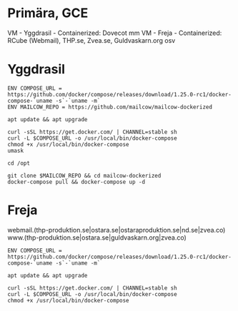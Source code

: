 
# Primära, GCE

VM - Yggdrasil - Containerized: Dovecot mm
VM - Freja - Containerized: RCube (Webmail), THP.se, Zvea.se, Guldvaskarn.org osv

# Yggdrasil

    ENV COMPOSE_URL = https://github.com/docker/compose/releases/download/1.25.0-rc1/docker-compose-`uname -s`-`uname -m`
    ENV MAILCOW_REPO = https://github.com/mailcow/mailcow-dockerized

    apt update && apt upgrade

    curl -sSL https://get.docker.com/ | CHANNEL=stable sh
    curl -L $COMPOSE_URL -o /usr/local/bin/docker-compose
    chmod +x /usr/local/bin/docker-compose
    umask

    cd /opt

    git clone $MAILCOW_REPO && cd mailcow-dockerized
    docker-compose pull && docker-compose up -d


# Freja

webmail.(thp-produktion.se|ostara.se|ostaraproduktion.se|nd.se|zvea.co)
www.(thp-produktion.se|ostara.se|guldvaskarn.org|zvea.co)

    ENV COMPOSE_URL = https://github.com/docker/compose/releases/download/1.25.0-rc1/docker-compose-`uname -s`-`uname -m`

    apt update && apt upgrade

    curl -sSL https://get.docker.com/ | CHANNEL=stable sh
    curl -L $COMPOSE_URL -o /usr/local/bin/docker-compose
    chmod +x /usr/local/bin/docker-compose
